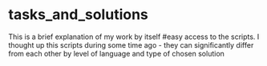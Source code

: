# tasks_and_solutions
This is a brief explanation of my work by itself #easy access to the scripts.
I thought up this scripts during some time ago - they can significantly differ from each other by level of language and type of chosen solution
